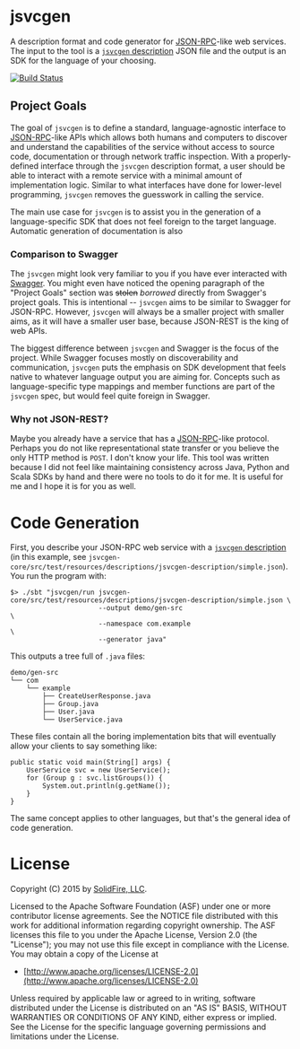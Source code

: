 jsvcgen
=======

A description format and code generator for [JSON-RPC][JSON-RPC]-like web services.
The input to the tool is a [`jsvcgen` description][JsvcgenDescription] JSON file and the output is an SDK for the
 language of your choosing.

[![Build Status](https://travis-ci.org/solidfire/jsvcgen.svg?branch=develop)](https://travis-ci.org/solidfire/jsvcgen)

Project Goals
-------------

The goal of `jsvcgen` is to define a standard, language-agnostic interface to [JSON-RPC][JSON-RPC]-like APIs which
 allows both humans and computers to discover and understand the capabilities of the service without access to source
 code, documentation or through network traffic inspection.
With a properly-defined interface through the `jsvcgen` description format, a user should be able to interact with a
 remote service with a minimal amount of implementation logic.
Similar to what interfaces have done for lower-level programming, `jsvcgen` removes the guesswork in calling the
 service.

The main use case for `jsvcgen` is to assist you in the generation of a language-specific SDK that does not feel foreign
 to the target language.
Automatic generation of documentation is also

### Comparison to Swagger

The `jsvcgen` might look very familiar to you if you have ever interacted with [Swagger][Swagger-spec].
You might even have noticed the opening paragraph of the "Project Goals" section was ~~stolen~~ *borrowed* directly from
 Swagger's project goals.
This is intentional -- `jsvcgen` aims to be similar to Swagger for JSON-RPC.
However, `jsvcgen` will always be a smaller project with smaller aims, as it will have a smaller user base, because
 JSON-REST is the king of web APIs.

The biggest difference between `jsvcgen` and Swagger is the focus of the project.
While Swagger focuses mostly on discoverability and communication, `jsvcgen` puts the emphasis on SDK development that
 feels native to whatever language output you are aiming for.
Concepts such as language-specific type mappings and member functions are part of the `jsvcgen` spec, but would feel
 quite foreign in Swagger.

### Why not JSON-REST?

Maybe you already have a service that has a [JSON-RPC][JSON-RPC]-like protocol.
Perhaps you do not like representational state transfer or you believe the only HTTP method is `POST`.
I don't know your life.
This tool was written because I did not feel like maintaining consistency across Java, Python and Scala SDKs by hand and
 there were no tools to do it for me.
It is useful for me and I hope it is for you as well.

Code Generation
===============

First, you describe your JSON-RPC web service with a [`jsvcgen` description][JsvcgenDescription] (in this example, see
 `jsvcgen-core/src/test/resources/descriptions/jsvcgen-description/simple.json`).
You run the program with:

    $> ./sbt "jsvcgen/run jsvcgen-core/src/test/resources/descriptions/jsvcgen-description/simple.json \
                          --output demo/gen-src                                                        \
                          --namespace com.example                                                      \
                          --generator java"

This outputs a tree full of `.java` files:

    demo/gen-src
    └── com
        └── example
            ├── CreateUserResponse.java
            ├── Group.java
            ├── User.java
            └── UserService.java

These files contain all the boring implementation bits that will eventually allow your clients to say something like:

    public static void main(String[] args) {
        UserService svc = new UserService();
        for (Group g : svc.listGroups()) {
            System.out.println(g.getName());
        }
    }

The same concept applies to other languages, but that's the general idea of code generation.

License
=======

Copyright (C) 2015 by [SolidFire, LLC](mailto:jason.womack@solidfire.com).

Licensed to the Apache Software Foundation (ASF) under one or more contributor license agreements.  See the NOTICE file
distributed with this work for additional information regarding copyright ownership.  The ASF licenses this file to you
under the Apache License, Version 2.0 (the "License"); you may not use this file except in compliance with the License.
You may obtain a copy of the License at

 - [http://www.apache.org/licenses/LICENSE-2.0](http://www.apache.org/licenses/LICENSE-2.0)

Unless required by applicable law or agreed to in writing, software distributed under the License is distributed on an
"AS IS" BASIS, WITHOUT WARRANTIES OR CONDITIONS OF ANY KIND, either express or implied.  See the License for the
specific language governing permissions and limitations under the License.

 [JSON-RPC]: http://json-rpc.org/
 [JsvcgenDescription]: https://github.com/tgockel/jsvcgen/blob/master/doc/JsvcgenDescription.md
 [Swagger-spec]: https://github.com/wordnik/swagger-spec
